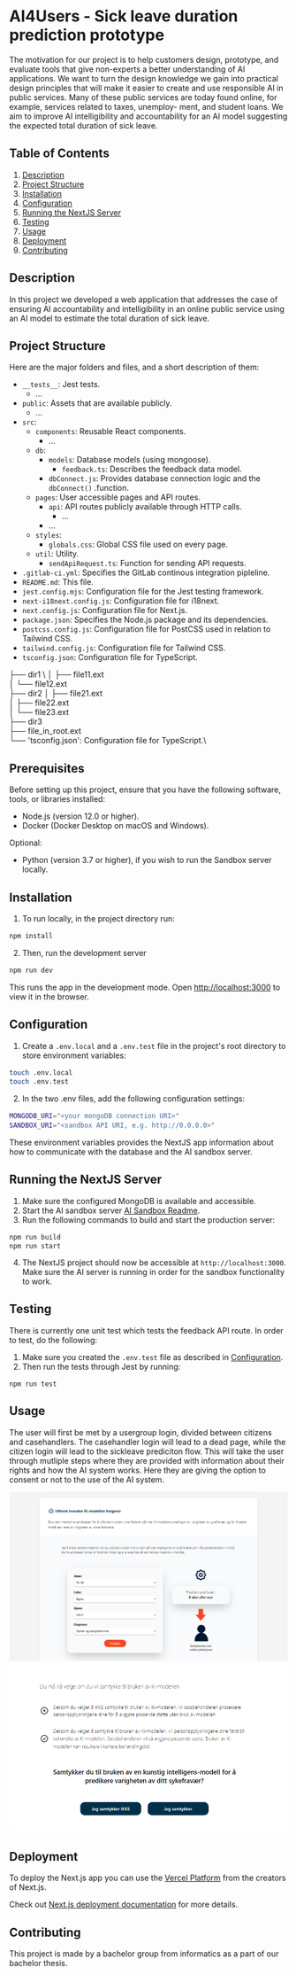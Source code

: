 # AI4Users - Sick leave duration prediction prototype
The motivation for our project is to help customers design, prototype, and evaluate
tools that give non-experts a better understanding of AI applications. We want to
turn the design knowledge we gain into practical design principles that will make
it easier to create and use responsible AI in public services. Many of these public
services are today found online, for example, services related to taxes, unemploy-
ment, and student loans. We aim to improve AI intelligibility and accountability for an AI
model suggesting the expected total duration of sick leave. 

## Table of Contents

1. [Description](#description)
2. [Project Structure](#project-structure)
3. [Installation](#installation)
4. [Configuration](#configuration)
5. [Running the NextJS Server](#running-the-nextjs-server)
6. [Testing](#testing)
7. [Usage](#usage)
8. [Deployment](#deployment)
9. [Contributing](#contributing)

## Description

In this project we developed a web application that addresses the case of ensuring AI accountability and intelligibility in an online public service using an AI model to estimate the total duration of sick leave.

## Project Structure
Here are the major folders and files, and a short description of them:
- `__tests__`: Jest tests.
    - ...
- `public`: Assets that are available publicly.
    - ...
- `src`:
    - `components`: Reusable React components.
        - ...
    - `db`:
        - `models`: Database models (using mongoose).
            - `feedback.ts`: Describes the feedback data model.
        - `dbConnect.js`: Provides database connection logic and the `dbConnect()` .function.
    - `pages`: User accessible pages and API routes.
        - `api`: API routes publicly available through HTTP calls.
            - ...
        - ...
    - `styles`: 
        - `globals.css`: Global CSS file used on every page.
    - `util`: Utility.
        - `sendApiRequest.ts`: Function for sending API requests.
- `.gitlab-ci.yml`: Specifies the GitLab continous integration pipleline.
- `README.md`: This file.
- `jest.config.mjs`: Configuration file for the Jest testing framework.
- `next-i18next.config.js`: Configuration file for i18next.
- `next.config.js`: Configuration file for Next.js.
- `package.json`: Specifies the Node.js package and its dependencies.
- `postcss.config.js`: Configuration file for PostCSS used in relation to Tailwind CSS.
- `tailwind.config.js`: Configuration file for Tailwind CSS.
- `tsconfig.json`: Configuration file for TypeScript.


├── dir1 \ 
│   ├── file11.ext \
│   └── file12.ext \
├── dir2
│   ├── file21.ext \
│   ├── file22.ext \
│   └── file23.ext \
├── dir3 \
├── file_in_root.ext \
└── 'tsconfig.json': Configuration file for TypeScript.\


## Prerequisites

Before setting up this project, ensure that you have the following software, tools, or libraries installed:

- Node.js (version 12.0 or higher).
- Docker (Docker Desktop on macOS and Windows).

Optional:
- Python (version 3.7 or higher), if you wish to run the Sandbox server locally.


## Installation

1. To run locally, in the project directory run:

```bash
npm install
```
2. Then, run the development server
```bash
npm run dev
```

This runs the app in the development mode. Open [http://localhost:3000](http://localhost:3000) to view it in the browser. 


## Configuration
1. Create a `.env.local` and a `.env.test` file in the project's root directory to store environment variables:
```bash
touch .env.local
touch .env.test
```
2. In the two .env files, add the following configuration settings:
```bash
MONGODB_URI="<your mongoDB connection URI>"
SANDBOX_URI="<sandbox API URI, e.g. http://0.0.0.0>"
```
These environment variables provides the NextJS app information about how to communicate with the database and the AI sandbox server.

## Running the NextJS Server
1. Make sure the configured MongoDB is available and accessible.
2. Start the AI sandbox server [AI Sandbox Readme](sandbox-server/README.md).
3. Run the following commands to build and start the production server:
```
npm run build
npm run start
```

4. The NextJS project should now be accessible at `http://localhost:3000`. Make sure the AI server is running in order for the sandbox functionality to work.

## Testing
There is currently one unit test which tests the feedback API route. In order to test, do the following:
1. Make sure you created the `.env.test` file as described in [Configuration](#configuration).
2. Then run the tests through Jest by running:
```
npm run test
```


## Usage

The user will first be met by a usergroup login, divided between citizens and casehandlers. The casehandler login will lead to a dead page, while the citizen login will lead to the sickleave prediciton flow. This will take the user through mutliple steps where they are provided with information about their rights and how the AI system works. Here they are giving the option to consent or not to the use of the AI system. 


![Image of sandbox](/public/img/sandbox.png)
![Image of consent](/public/img/consent.png)


## Deployment

To deploy the Next.js app you can use the [Vercel Platform](https://vercel.com/new?utm_medium=default-template&filter=next.js&utm_source=create-next-app&utm_campaign=create-next-app-readme) from the creators of Next.js.

Check out [Next.js deployment documentation](https://nextjs.org/docs/deployment) for more details.


## Contributing

This project is made by a bachelor group from informatics as a part of our bachelor thesis. 


